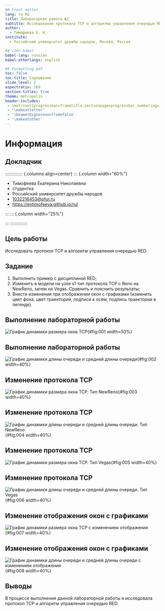 ```yaml
---
## Front matter
lang: ru-RU
title: Лабораторная работа №2
subtitle: Исследование протокола TCP и алгоритма управления очередью RED
author:
  - Тимофеева Е. Н.
institute:
  - Российский университет дружбы народов, Москва, Россия

## i18n babel
babel-lang: russian
babel-otherlangs: english

## Formatting pdf
toc: false
toc-title: Содержание
slide_level: 2
aspectratio: 169
section-titles: true
theme: metropolis
header-includes:
 - \metroset{progressbar=frametitle,sectionpage=progressbar,numbering=fraction}
 - '\makeatletter'
 - '\beamer@ignorenonframefalse'
 - '\makeatother'
---
```


# Информация

## Докладчик

:::::::::::::: {.columns align=center}
::: {.column width="60%"}

  * Тимофеева Екатерина Николаевна
  * студентка
  * Российский университет дружбы народов
  * [1032216453@pfur.ru](mailto:1132226446@pfur.ru)
  * <https://entimofeeva.github.io/ru/>

:::
::: {.column width="25%"}



:::
::::::::::::::

## Цель работы

Исследовать протокол TCP и алгоритм управления очередью RED.

## Задание

1. Выполнить пример с дисциплиной RED;
2. Изменить в модели на узле s1 тип протокола TCP с Reno на NewReno, затем на
Vegas. Сравнить и пояснить результаты;
3. Внести изменения при отображении окон с графиками (изменить цвет фона,
цвет траекторий, подписи к осям, подпись траектории в легенде).

## Выполнение лабораторной работы

![График динамики размера окна TCP](image/1.jpg){#fig:001 width=50%}

## Выполнение лабораторной работы

![График динамики длины очереди и средней длины очереди](image/2.jpg){#fig:002 width=40%}

## Изменение протокола TCP

![График динамики размера окна TCP. Тип NewReno](image/3.jpg){#fig:003 width=40%}

## Изменение протокола TCP

![График динамики длины очереди и средней длины очереди. Тип NewReno](image/4.jpg){#fig:004 width=40%}

## Изменение протокола TCP

![График динамики размера окна TCP. Тип Vegas](image/5.jpg){#fig:005 width=40%}

## Изменение протокола TCP

![График динамики длины очереди и средней длины очереди. Тип Vegas](image/6.jpg){#fig:006 width=40%}

## Изменение отображения окон с графиками

![График динамики размера окна TCP с изменением отображения](image/7.jpg){#fig:007 width=40%}

## Изменение отображения окон с графиками

![График динамики длины очереди и средней длины очереди с изменением отображения](image/8.jpg){#fig:008 width=40%}

## Выводы

В процессе выполнения данной лабораторной работы я исследовала протокол TCP и алгоритм управления очередью RED.

